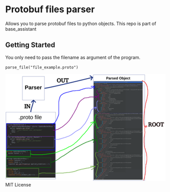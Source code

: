 # Protobuf files parser

Allows you to parse protobuf files to python objects. This repo is part of base_assistant

## Getting Started

You only need to pass the filename as argument of the program.

```
parse_file("file_example.proto")
```

![result](test/imgs/parse_result.png)
MIT License

